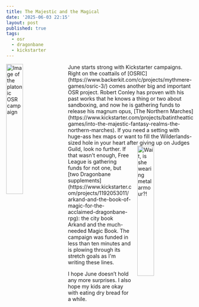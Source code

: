 ```yaml
---
title: The Majestic and the Magical
date: '2025-06-03 22:15'
layout: post
published: true
tags:
  - osr
  - dragonbane
  - kickstarter
---
```

<img src="https://vorpalmace.github.io/images/sandbox2.jpg" alt="Image of the platonic OSR campaign" style="float: left; width: 30%; margin-right: 15px;"/>
June starts strong with Kickstarter campaigns. Right on the coattails of [OSRIC](https://www.backerkit.com/c/projects/mythmere-games/osric-3/) comes another big and important OSR project. Robert Conley has proven with his past works that he knows a thing or two about sandboxing, and now he is gathering funds to release his magnum opus, [The Northern Marches](https://www.kickstarter.com/projects/batintheatticgames/into-the-majestic-fantasy-realms-the-northern-marches). If you need a setting with huge-ass hex maps or want to fill the Wilderlands-sized hole in your heart after giving up on Judges Guild, look no further.

<img src="https://vorpalmace.github.io/images/db_book_of_magic_mockup.jpg" alt="Wait, is she wearing metal armour?!" style="float: right; width: 30%; margin-left: 15px;"/>
If that wasn't enough, Free League is gathering funds for not one, but [two Dragonbane supplements](https://www.kickstarter.com/projects/1192053011/arkand-and-the-book-of-magic-for-the-acclaimed-dragonbane-rpg): the city book Arkand and the much-needed Magic Book. The campaign was funded in less than ten minutes and is plowing through its stretch goals as I'm writing these lines.

I hope June doesn’t hold any more surprises. I also hope my kids are okay with eating dry bread for a while.
